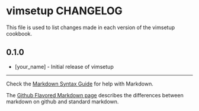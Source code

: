 vimsetup CHANGELOG
==================

This file is used to list changes made in each version of the vimsetup cookbook.

0.1.0
-----
- [your_name] - Initial release of vimsetup

- - -
Check the [Markdown Syntax Guide](http://daringfireball.net/projects/markdown/syntax) for help with Markdown.

The [Github Flavored Markdown page](http://github.github.com/github-flavored-markdown/) describes the differences between markdown on github and standard markdown.
